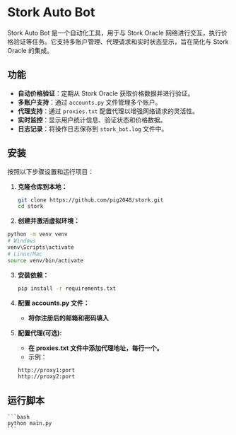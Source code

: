 # Stork Auto Bot

Stork Auto Bot 是一个自动化工具，用于与 Stork Oracle 网络进行交互，执行价格验证等任务。它支持多账户管理、代理请求和实时状态显示，旨在简化与 Stork Oracle 的集成。

## 功能

- **自动价格验证**：定期从 Stork Oracle 获取价格数据并进行验证。
- **多账户支持**：通过 `accounts.py` 文件管理多个账户。
- **代理支持**：通过 `proxies.txt` 配置代理以增强网络请求的灵活性。
- **实时监控**：显示用户统计信息、验证状态和价格数据。
- **日志记录**：将操作日志保存到 `stork_bot.log` 文件中。

## 安装

按照以下步骤设置和运行项目：

1. **克隆仓库到本地：**
   ```bash
   git clone https://github.com/pig2048/stork.git
   cd stork
   ```

2. **创建并激活虚拟环境：**
```bash
python -m venv venv
# Windows
venv\Scripts\activate
# Linux/Mac
source venv/bin/activate
```

3. **安装依赖：**
    ```bash
    pip install -r requirements.txt
    ```
4. **配置 accounts.py 文件：**
    - **将你注册后的邮箱和密码填入**

5. **配置代理(可选):**
    - **在 proxies.txt 文件中添加代理地址，每行一个。**
    - 示例：
    ```bash
    http://proxy1:port
    http://proxy2:port
    ```
## 运行脚本
    ```bash
    python main.py
    ```